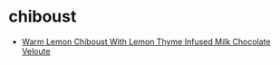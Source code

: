 # chiboust

 * [Warm Lemon Chiboust With Lemon Thyme Infused Milk Chocolate Veloute](../index/w/warm-lemon-chiboust-with-lemon-thyme-infused-milk-chocolate-veloute-236370.json)
